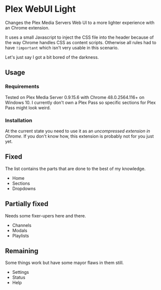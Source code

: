 # Plex WebUI Light

Changes the Plex Media Servers Web UI to a more lighter experience with an Chrome extension.

It uses a small Javascript to inject the CSS file into the header because of the way Chrome handles CSS as content scripts. Otherwise all rules had to have ``!important`` which isn't very usable in this scenario.

Let's just say I got a bit bored of the darkness.

## Usage

### Requirements

Tested on Plex Media Server 0.9.15.6 with Chrome 48.0.2564.116+ on Windows 10.
I currently don't own a Plex Pass so specific sections for Plex Pass might look weird.

### Installation

At the current state you need to use it as an *uncompressed extension in Chrome*. If you don't know how, this extension is probably not for you just yet.

## Fixed

The list contains the parts that are done to the best of my knowledge.

* Home
* Sections
* Dropdowns

## Partially fixed

Needs some fixer-upers here and there.

* Channels
* Modals
* Playlists

## Remaining

Some things work but have some mayor flaws in them still.

* Settings
* Status
* Help